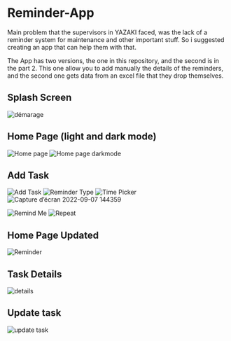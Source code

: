 # Reminder-App

Main problem that the supervisors in YAZAKI faced, was the lack of a reminder system for maintenance and other important stuff.
So i suggested creating an app that can help them with that.

The App has two versions, the one in this repository, and the second is in the part 2.
This one allow you to add manually the details of the reminders, and the second one gets data from an excel file that they drop themselves.

## Splash Screen
![démarage](https://user-images.githubusercontent.com/80215968/189169640-0904c643-96e2-4993-811f-55a2c8b99799.png)

## Home Page (light and dark mode)
![Home page](https://user-images.githubusercontent.com/80215968/189169730-7afc9d23-f576-42cb-9aa5-716e418a60d8.png)
![Home page darkmode](https://user-images.githubusercontent.com/80215968/189169801-c9395978-9c79-4cd8-a97e-d3db2cc88360.png)

## Add Task
![Add Task](https://user-images.githubusercontent.com/80215968/189170153-10529fdd-7ee5-4eb8-8fc5-5fd7f61a9061.png)
![Reminder Type](https://user-images.githubusercontent.com/80215968/189170207-20272867-02bf-4348-8df3-5d9f974461fe.png)
![Time Picker](https://user-images.githubusercontent.com/80215968/189170258-c094b27b-9fcf-42a9-849e-687db99bdbc0.png)
![Capture d’écran 2022-09-07 144359](https://user-images.githubusercontent.com/80215968/189170265-adb69fc4-5df8-4b55-99e8-4673282b66fc.png)

![Remind Me](https://user-images.githubusercontent.com/80215968/189170267-d0d4bef0-e890-42f8-ba14-a0f4c85ffb76.png)
![Repeat](https://user-images.githubusercontent.com/80215968/189170255-e73c03ce-cd94-4255-a70e-d24674811c6c.png)

## Home Page Updated
![Reminder](https://user-images.githubusercontent.com/80215968/189170335-bdc7f363-60fc-4839-8e15-6fc744e8f646.png)

## Task Details
![details](https://user-images.githubusercontent.com/80215968/189170485-b2b4b92a-47d6-41e9-a2c1-ecb75063a622.png)

## Update task
![update task](https://user-images.githubusercontent.com/80215968/189170465-b68239c6-8aaf-4d12-ab81-d74e64bf61c3.png)
